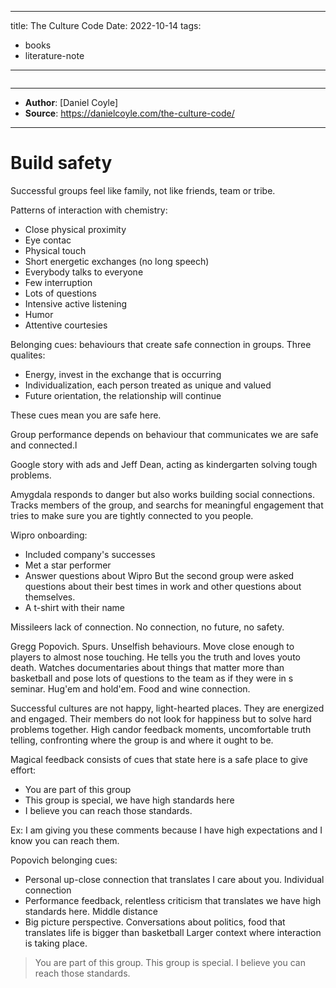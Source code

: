 
---
title: The Culture Code
Date: 2022-10-14
tags: 
- books
- literature-note
---

```

```

***
- **Author**:  [Daniel Coyle]
- **Source**:  https://danielcoyle.com/the-culture-code/
***

# Build safety 

Successful groups feel like family, not like friends, team or tribe.

Patterns of interaction with chemistry:
- Close physical proximity
- Eye contac
- Physical touch
- Short energetic exchanges (no long speech)
- Everybody talks to everyone
- Few interruption
- Lots of questions
- Intensive active listening 
- Humor
- Attentive courtesies

Belonging cues: behaviours that create safe connection in groups. Three qualites:
- Energy, invest in the exchange that is occurring 
- Individualization, each person treated as unique and valued
- Future orientation, the relationship will continue 

These cues mean you are safe here.

Group performance depends on behaviour that communicates we are safe and connected.l

Google story with ads and Jeff Dean, acting as kindergarten solving tough problems.

Amygdala responds to danger but also works building social connections. Tracks members of the group, and searchs for meaningful engagement that tries to make sure you are tightly connected to you people.

Wipro onboarding:
- Included company's successes 
- Met a star performer 
- Answer questions about Wipro 
But the second group were asked questions about their best times in work and other questions about themselves. 
- A t-shirt with their name

Missileers lack of connection. No connection, no future, no safety.

Gregg Popovich. Spurs. Unselfish behaviours. Move close enough to players to almost nose touching. He tells you the truth and loves youto death. Watches documentaries about things that matter more than basketball and pose lots of questions to the team as if they were in s seminar. Hug'em and hold'em. Food and wine connection. 

Successful cultures are not happy, light-hearted places. They are energized and engaged. Their members do not look for happiness but to solve hard problems together. High candor feedback moments, uncomfortable truth telling, confronting where the group is and where it ought to be.

Magical feedback consists of cues that state here is a safe place to give effort:
- You are part of this group 
- This group is special, we have high standards here
- I believe you can reach those standards.

Ex: I am giving you these comments because I have high expectations and I know you can reach them. 

Popovich belonging cues:
- Personal up-close connection that translates I care about you. Individual connection 
- Performance feedback, relentless criticism that translates we have high standards here. Middle distance 
- Big picture perspective. Conversations about politics, food that translates life is bigger than basketball  Larger context where interaction is taking place. 

> You are part of this group. This group is special. I believe you can reach those standards.


